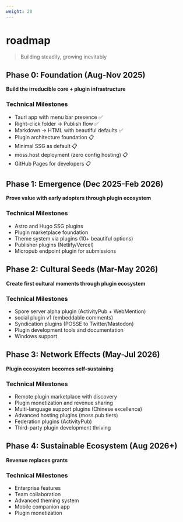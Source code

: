 ```yaml
---
weight: 20
---
```


# roadmap

> Building steadily, growing inevitably

## Phase 0: Foundation (Aug-Nov 2025)

**Build the irreducible core + plugin infrastructure**

### Technical Milestones

- Tauri app with menu bar presence ✅
- Right-click folder → Publish flow ✅
- Markdown → HTML with beautiful defaults ✅
- Plugin architecture foundation 📋
- Minimal SSG as default 📋
- moss.host deployment (zero config hosting) 📋
- GitHub Pages for developers 📋

## Phase 1: Emergence (Dec 2025-Feb 2026)

**Prove value with early adopters through plugin ecosystem**

### Technical Milestones

- Astro and Hugo SSG plugins
- Plugin marketplace foundation
- Theme system via plugins (10+ beautiful options)
- Publisher plugins (Netlify/Vercel)
- Micropub endpoint plugin for submissions

## Phase 2: Cultural Seeds (Mar-May 2026)

**Create first cultural moments through plugin ecosystem**

### Technical Milestones

- Spore server alpha plugin (ActivityPub + WebMention)
- social plugin v1 (embeddable comments)
- Syndication plugins (POSSE to Twitter/Mastodon)
- Plugin development tools and documentation
- Windows support

## Phase 3: Network Effects (May-Jul 2026)

**Plugin ecosystem becomes self-sustaining**

### Technical Milestones

- Remote plugin marketplace with discovery
- Plugin monetization and revenue sharing
- Multi-language support plugins (Chinese excellence)
- Advanced hosting plugins (moss.pub tiers)
- Federation plugins (ActivityPub)
- Third-party plugin development thriving

## Phase 4: Sustainable Ecosystem (Aug 2026+)

**Revenue replaces grants**

### Technical Milestones

- Enterprise features
- Team collaboration
- Advanced theming system
- Mobile companion app
- Plugin monetization

